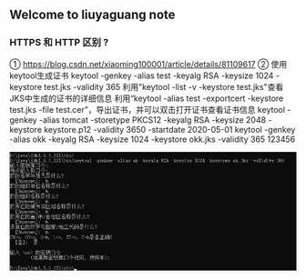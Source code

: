 ## Welcome to liuyaguang  note

### HTTPS 和 HTTP 区别 ?
① https://blog.csdn.net/xiaoming100001/article/details/81109617
② 使用keytool生成证书
    keytool -genkey -alias test -keyalg RSA -keysize 1024 -keystore test.jks -validity 365
    利用"keytool -list -v -keystore test.jks"查看JKS中生成的证书的详细信息
    利用“keytool -alias test -exportcert -keystore test.jks -file test.cer”，导出证书，并可以双击打开证书查看证书信息
    keytool -genkey -alias tomcat -storetype PKCS12 -keyalg RSA -keysize 2048 -keystore keystore.p12 -validity 3650
        -startdate 2020-05-01
    keytool -genkey -alias okk -keyalg RSA -keysize 1024 -keystore okk.jks -validity 365
    123456

![img.png](img.png)
